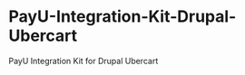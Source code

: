 PayU-Integration-Kit-Drupal-Ubercart
====================================

PayU Integration Kit for Drupal Ubercart
